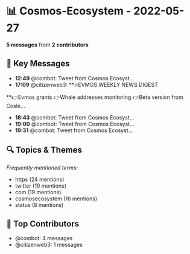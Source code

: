 # 📊 Cosmos-Ecosystem - 2022-05-27
**5 messages** from **2 contributors**

## 💬 Key Messages
- **12:49** @combot: [‌‌‌‌‎⁠](https://twitter.com/CosmosEcosystem/status/1530169315554623488)Tweet from Cosmos Ecosyst...
- **17:09** @citizenweb3: **🔥EVMOS WEEKLY NEWS DIGEST

**👉Evmos grants
👉Whale addresses monitoring
👉Beta version from Cosle...
- **18:43** @combot: [‌‌‌‌‎⁠](https://twitter.com/CosmosEcosystem/status/1530258472830394368)Tweet from Cosmos Ecosyst...
- **19:00** @combot: [‌‌‌‌‎⁠](https://twitter.com/CosmosEcosystem/status/1530262762219249666)Tweet from Cosmos Ecosyst...
- **19:31** @combot: [‌‌‌‌‎⁠](https://twitter.com/CosmosEcosystem/status/1530270586324369412)Tweet from Cosmos Ecosyst...

## 🔍 Topics & Themes
*Frequently mentioned terms:*
- https (24 mentions)
- twitter (19 mentions)
- com (19 mentions)
- cosmosecosystem (16 mentions)
- status (8 mentions)

## 👥 Top Contributors
- @combot: 4 messages
- @citizenweb3: 1 messages